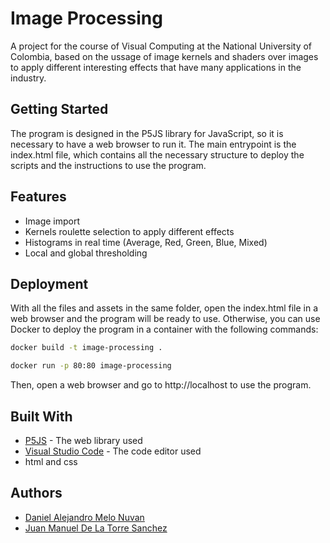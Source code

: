 # Image Processing
A project for the course of Visual Computing at the National University of Colombia, based on the ussage of image kernels and shaders over images to apply different interesting effects that have many applications in the industry.

## Getting Started
The program is designed in the P5JS library for JavaScript, so it is necessary to have a web browser to run it. The main entrypoint is the index.html file, which contains all the necessary structure to deploy the scripts and the instructions to use the program.

## Features
- Image import
- Kernels roulette selection to apply different effects
- Histograms in real time (Average, Red, Green, Blue, Mixed)
- Local and global thresholding

## Deployment
With all the files and assets in the same folder, open the index.html file in a web browser and the program will be ready to use. Otherwise, you can use Docker to deploy the program in a container with the following commands:
```sh
docker build -t image-processing .
``` 
```sh
docker run -p 80:80 image-processing
```
Then, open a web browser and go to http://localhost to use the program.

## Built With
- [P5JS](https://p5js.org/) - The web library used
- [Visual Studio Code](https://code.visualstudio.com/) - The code editor used
- html and css

## Authors
- [Daniel Alejandro Melo Nuvan](https://github.com/AlejoM1908)
- [Juan Manuel De La Torre Sanchez](https://github.com/JM-delatorre)
